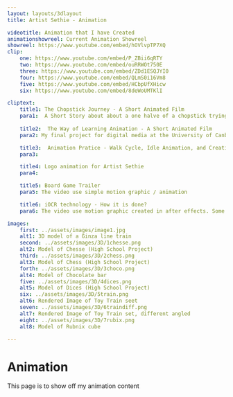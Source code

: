 ```yaml
---
layout: layouts/3dlayout
title: Artist Sethie - Animation

videotitle: Animation that I have Created
animationshowreel: Current Animation Showreel
showreel: https://www.youtube.com/embed/hOVlvpTP7XQ
clip:
    one: https://www.youtube.com/embed/P_ZBii6qRTY
    two: https://www.youtube.com/embed/ouRRWOt750E
    three: https://www.youtube.com/embed/ZDd1ESQJYI0
    four: https://www.youtube.com/embed/QLmS0i16Vm8
    five: https://www.youtube.com/embed/HCbpUfXHicw
    six: https://www.youtube.com/embed/8deWoUMTKlI

cliptext:
    title1: The Chopstick Journey - A Short Animated Film
    para1:  A Short Story about about a one halve of a chopstick trying to get back to it's other halve. This Animation was done for my first Animation Unit at University.
    
    title2:  The Way of Learning Animation - A Short Animated Film
    para2: My final project for digital media at the University of Canberra where I created a story showing the stage of how alot people learn animation by starting with a boucing ball animation, to walk cycle, to action animation. 

    title3:  Animation Pratice - Walk Cycle, Idle Animation, and Creative Animation 
    para3: 

    title4: Logo animation for Artist Sethie
    para4: 

    title5: Board Game Trailer 
    para5: The video use simple motion graphic / animation 

    title6: iOCR technology - How it is done?
    para6: The video use motion graphic created in after effects. Some graphic created in photoshop. This video created for Job appication.

images:
    first: ../assets/images/image1.jpg
    alt1: 3D model of a Ginza line train
    second: ../assets/images/3D/1chesse.png
    alt2: Model of Chesse (High School Project)
    third: ../assets/images/3D/2chess.png
    alt3: Model of Chess (High School Project)
    forth: ../assets/images/3D/3choco.png
    alt4: Model of Chocolate bar 
    five: ../assets/images/3D/4dices.png
    alt5: Model of Dices (High School Project)
    six: ../assets/images/3D/5train.png
    alt6: Rendered Image of Toy Train seet
    seven: ../assets/images/3D/6traindiff.png
    alt7: Rendered Image of Toy Train set, different angled
    eight: ../assets/images/3D/7rubix.png
    alt8: Model of Rubnix cube

---
```


# Animation
This page is to show off my animation content 